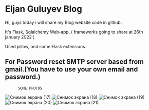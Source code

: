 
# Eljan Guluyev Blog 

Hi, guys today i will share my Blog website code in github.

It's Flask, Sqlalchemy Web-app.
( frameworks going to share at 26th january 2022 )

Used pillow, and some Flask extensions.

For Password reset SMTP server based from gmail.(You have to use your own email and password.)
------------------------------------------------------------------------------------------------------

          SOME PHOTOS

![Снимок экрана (17)](https://user-images.githubusercontent.com/77200703/150416434-64635a42-a83b-4224-b2eb-092b77f4cd5a.png)
![Снимок экрана (18)](https://user-images.githubusercontent.com/77200703/150416507-890435a2-41ce-4db2-be24-7bb4b1c94f3f.png)
![Снимок экрана (19)](https://user-images.githubusercontent.com/77200703/150416530-d1367be9-a3e1-4204-ba3d-631c5c423ad6.png)
![Снимок экрана (20)](https://user-images.githubusercontent.com/77200703/150416548-2709027f-a695-4b8a-a778-0129938747af.png)
![Снимок экрана (21)](https://user-images.githubusercontent.com/77200703/150416559-04f741c5-0d0d-4114-bd52-6c3c537540e7.png)
